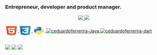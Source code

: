 ### Entrepreneur, developer and product manager. 

<div align="center">
  <a href="https://github.com/ceduardoferreira">
  <img height="180em" src="https://github-readme-stats.vercel.app/api?username=ceduardoferreira&show_icons=true&theme=dracula&include_all_commits=true&count_private=true"/>
  <img height="180em" src="https://github-readme-stats.vercel.app/api/top-langs/?username=ceduardoferreira&layout=compact&langs_count=7&theme=dracula"/>
</div>

  <div style="display: inline_block"><br>

  <img align="center" alt="ceduardoferreira-HTML" height="30" width="40" src="https://raw.githubusercontent.com/devicons/devicon/master/icons/html5/html5-original.svg">
  <img align="center" alt="ceduardoferreira-CSS" height="30" width="40" src="https://raw.githubusercontent.com/devicons/devicon/master/icons/css3/css3-original.svg">
  <img align="center" alt="ceduardoferrerira-Python" height="30" width="40" src="https://raw.githubusercontent.com/devicons/devicon/master/icons/python/python-original.svg">
  <img align="center" alt="ceduardoferrerira-Java" height="30" width="40" src="https://cdn.jsdelivr.net/gh/devicons/devicon/icons/java/java-original.svg">
  <img align="center" alt="ceduardoferrerira-dart" height="30" width="40" src="https://upload.wikimedia.org/wikipedia/commons/thumb/9/91/Dart-logo-icon.svg/2048px-Dart-logo-icon.svg.png">
</div>
  
## 
  
 <div> 
  <a href="https://instagram.com/ceeduardoferreira" target="_blank"><img src="https://img.shields.io/badge/-Instagram-%23E4405F?style=for-the-badge&logo=instagram&logoColor=white" target="_blank"></a>
  <a href = "mailto:cf590750@gmail.com"><img src="https://img.shields.io/badge/-Gmail-%23333?style=for-the-badge&logo=gmail&logoColor=white" target="_blank"></a>
  <a href="https://www.linkedin.com/in/carlos-eduardo-ferreira-a50b63230/" target="_blank"><img src="https://img.shields.io/badge/-LinkedIn-%230077B5?style=for-the-badge&logo=linkedin&logoColor=white" target="_blank"></a> 
 
</div>
